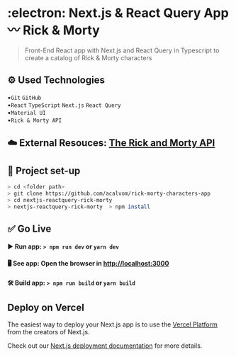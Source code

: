 # :electron: Next.js & React Query App 〰️ Rick & Morty

> Front-End React app with Next.js and React Query in Typescript to create a catalog of Rick & Morty characters

## ⚙️ Used Technologies

▪️`Git` `GitHub`  
▪️`React` `TypeScript` `Next.js` `React Query`  
▪️`Material UI`  
▪️`Rick & Morty API`

## ☁️ External Resouces: [The Rick and Morty API](https://rickandmortyapi.com/)

## 🏁 Project set-up

```sh
> cd <folder path>
> git clone https://github.com/acalvom/rick-morty-characters-app
> cd nextjs-reactquery-rick-morty
> nextjs-reactquery-rick-morty  > npm install
```

## ✅ Go Live

#### ▶️ Run app: `> npm run dev` or `yarn dev`

#### 🖥️ See app: Open the browser in [http://localhost:3000](http://localhost:3000)

#### 🛠️ Build app: `> npm run build` or `yarn build`

## Deploy on Vercel

The easiest way to deploy your Next.js app is to use the [Vercel Platform](https://vercel.com/new?utm_medium=default-template&filter=next.js&utm_source=create-next-app&utm_campaign=create-next-app-readme) from the creators of Next.js.

Check out our [Next.js deployment documentation](https://nextjs.org/docs/deployment) for more details.
